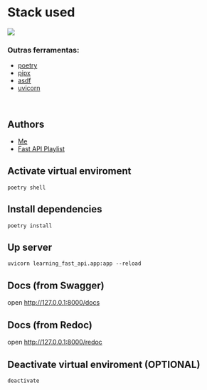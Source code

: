 # Stack used

<img src="https://skillicons.dev/icons?i=python,fastapi,github&theme=dark" />

### Outras ferramentas:
- [poetry](https://python-poetry.org/)
- [pipx](https://github.com/pypa/pipx)
- [asdf](https://asdf-vm.com/)
- [uvicorn](https://www.uvicorn.org/)

<br>

## Authors
- [Me](https://www.linkedin.com/in/devfandre/)
- [Fast API Playlist](https://www.youtube.com/playlist?list=PLOQgLBuj2-3IuFbt-wJw2p2NiV9WTRzIP)


## Activate virtual enviroment

``` 
poetry shell
``` 


## Install dependencies

``` 
poetry install
```

## Up server

``` 
uvicorn learning_fast_api.app:app --reload

```

## Docs (from Swagger)

open http://127.0.0.1:8000/docs

## Docs (from Redoc)

open http://127.0.0.1:8000/redoc


## Deactivate virtual enviroment (OPTIONAL)
``` 
deactivate
```
